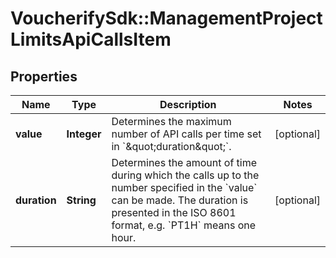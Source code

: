 # VoucherifySdk::ManagementProjectLimitsApiCallsItem

## Properties

| Name | Type | Description | Notes |
| ---- | ---- | ----------- | ----- |
| **value** | **Integer** | Determines the maximum number of API calls per time set in &#x60;\&quot;duration\&quot;&#x60;. | [optional] |
| **duration** | **String** | Determines the amount of time during which the calls up to the number specified in the &#x60;value&#x60; can be made. The duration is presented in the ISO 8601 format, e.g. &#x60;PT1H&#x60; means one hour. | [optional] |

